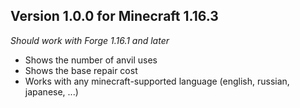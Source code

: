 ## Version 1.0.0 for Minecraft 1.16.3

*Should work with Forge 1.16.1 and later*

- Shows the number of anvil uses
- Shows the base repair cost
- Works with any minecraft-supported language (english, russian, japanese, ...)